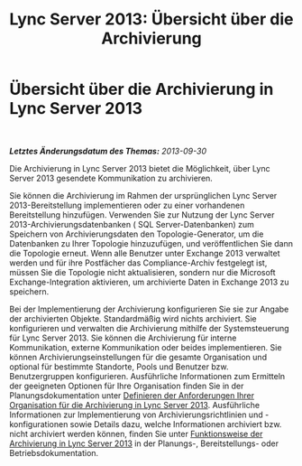﻿---
title: 'Lync Server 2013: Übersicht über die Archivierung'
TOCTitle: Übersicht über die Archivierung
ms:assetid: 1e3c2ef1-f561-4f57-8b6a-7d78addc1ed1
ms:mtpsurl: https://technet.microsoft.com/de-de/library/JJ204729(v=OCS.15)
ms:contentKeyID: 49293370
ms.date: 05/19/2016
mtps_version: v=OCS.15
ms.translationtype: HT
---

# Übersicht über die Archivierung in Lync Server 2013

 

_**Letztes Änderungsdatum des Themas:** 2013-09-30_

Die Archivierung in Lync Server 2013 bietet die Möglichkeit, über Lync Server 2013 gesendete Kommunikation zu archivieren.

Sie können die Archivierung im Rahmen der ursprünglichen Lync Server 2013-Bereitstellung implementieren oder zu einer vorhandenen Bereitstellung hinzufügen. Verwenden Sie zur Nutzung der Lync Server 2013-Archivierungsdatenbanken ( SQL Server-Datenbanken) zum Speichern von Archivierungsdaten den Topologie-Generator, um die Datenbanken zu Ihrer Topologie hinzuzufügen, und veröffentlichen Sie dann die Topologie erneut. Wenn alle Benutzer unter Exchange 2013 verwaltet werden und für ihre Postfächer das Compliance-Archiv festgelegt ist, müssen Sie die Topologie nicht aktualisieren, sondern nur die Microsoft Exchange-Integration aktivieren, um archivierte Daten in Exchange 2013 zu speichern.

Bei der Implementierung der Archivierung konfigurieren Sie sie zur Angabe der archivierten Objekte. Standardmäßig wird nichts archiviert. Sie konfigurieren und verwalten die Archivierung mithilfe der Systemsteuerung für Lync Server 2013. Sie können die Archivierung für interne Kommunikation, externe Kommunikation oder beides implementieren. Sie können Archivierungseinstellungen für die gesamte Organisation und optional für bestimmte Standorte, Pools und Benutzer bzw. Benutzergruppen konfigurieren. Ausführliche Informationen zum Ermitteln der geeigneten Optionen für Ihre Organisation finden Sie in der Planungsdokumentation unter [Definieren der Anforderungen Ihrer Organisation für die Archivierung in Lync Server 2013](lync-server-2013-defining-your-requirements-for-archiving.md). Ausführliche Informationen zur Implementierung von Archivierungsrichtlinien und -konfigurationen sowie Details dazu, welche Informationen archiviert bzw. nicht archiviert werden können, finden Sie unter [Funktionsweise der Archivierung in Lync Server 2013](lync-server-2013-how-archiving-works.md) in der Planungs-, Bereitstellungs- oder Betriebsdokumentation.

